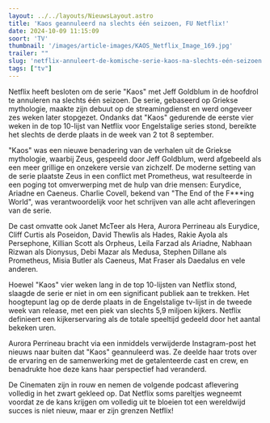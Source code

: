 ```yaml
---
layout: ../../layouts/NieuwsLayout.astro
title: 'Kaos geannuleerd na slechts één seizoen, FU Netflix!'
date: 2024-10-09 11:15:09
soort: 'TV'
thumbnail: '/images/article-images/KAOS_Netflix_Image_169.jpg'
trailer: ""
slug: 'netflix-annuleert-de-komische-serie-kaos-na-slechts-eén-seizoen'
tags: ["tv"]
---
```


Netflix heeft besloten om de serie "Kaos" met Jeff Goldblum in de hoofdrol te annuleren na slechts één seizoen. De serie, gebaseerd op Griekse mythologie, maakte zijn debuut op de streamingdienst en werd ongeveer zes weken later stopgezet. Ondanks dat "Kaos" gedurende de eerste vier weken in de top 10-lijst van Netflix voor Engelstalige series stond, bereikte het slechts de derde plaats in de week van 2 tot 8 september.

"Kaos" was een nieuwe benadering van de verhalen uit de Griekse mythologie, waarbij Zeus, gespeeld door Jeff Goldblum, werd afgebeeld als een meer grillige en onzekere versie van zichzelf. De moderne setting van de serie plaatste Zeus in een conflict met Prometheus, wat resulteerde in een poging tot omverwerping met de hulp van drie mensen: Eurydice, Ariadne en Caeneus. Charlie Covell, bekend van "The End of the F***ing World", was verantwoordelijk voor het schrijven van alle acht afleveringen van de serie.

De cast omvatte ook Janet McTeer als Hera, Aurora Perrineau als Eurydice, Cliff Curtis als Poseidon, David Thewlis als Hades, Rakie Ayola als Persephone, Killian Scott als Orpheus, Leila Farzad als Ariadne, Nabhaan Rizwan als Dionysus, Debi Mazar als Medusa, Stephen Dillane als Prometheus, Misia Butler als Caeneus, Mat Fraser als Daedalus en vele anderen.

Hoewel "Kaos" vier weken lang in de top 10-lijsten van Netflix stond, slaagde de serie er niet in om een significant publiek aan te trekken. Het hoogtepunt lag op de derde plaats in de Engelstalige tv-lijst in de tweede week van release, met een piek van slechts 5,9 miljoen kijkers. Netflix definieert een kijkerservaring als de totale speeltijd gedeeld door het aantal bekeken uren.

Aurora Perrineau bracht via een inmiddels verwijderde Instagram-post het nieuws naar buiten dat "Kaos" geannuleerd was. Ze deelde haar trots over de ervaring en de samenwerking met de getalenteerde cast en crew, en benadrukte hoe deze kans haar perspectief had veranderd.

De Cinematen zijn in rouw en nemen de volgende podcast aflevering volledig in het zwart gekleed op. Dat Netflix soms pareltjes wegneemt voordat ze de kans krijgen om volledig uit te bloeien tot een wereldwijd succes is niet nieuw, maar er zijn grenzen Netflix! 